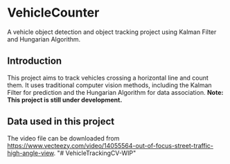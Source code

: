 # VehicleCounter

A vehicle object detection and object tracking project using Kalman Filter and Hungarian Algorithm.

## Introduction

This project aims to track vehicles crossing a horizontal line and count them. It uses traditional computer vision methods, including the Kalman Filter for prediction and the Hungarian Algorithm for data association. **Note: This project is still under development.**

## Data used in this project

The video file can be downloaded from https://www.vecteezy.com/video/14055564-out-of-focus-street-traffic-high-angle-view.
"# VehicleTrackingCV-WIP" 
